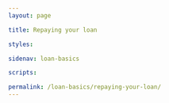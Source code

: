 ```yaml
---
layout: page

title: Repaying your loan

styles:

sidenav: loan-basics

scripts:

permalink: /loan-basics/repaying-your-loan/
---
```


